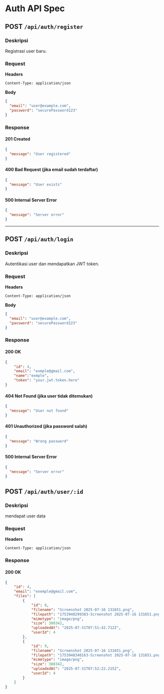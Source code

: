 # Auth API Spec

## POST `/api/auth/register`

### Deskripsi
Registrasi user baru.

### Request

**Headers**
```http
Content-Type: application/json
```

**Body**
```json
{
  "email": "user@example.com",
  "password": "securePassword123"
}
```

### Response

#### 201 Created
```json
{
  "message": "User registered"
}
```

#### 400 Bad Request (jika email sudah terdaftar)
```json
{
  "message": "User exists"
}
```

#### 500 Internal Server Error
```json
{
  "message": "Server error"
}
```

---

## POST `/api/auth/login`

### Deskripsi
Autentikasi user dan mendapatkan JWT token.

### Request

**Headers**
```http
Content-Type: application/json
```

**Body**
```json
{
  "email": "user@example.com",
  "password": "securePassword123"
}
```

### Response

#### 200 OK
```json
{
    "id": 4,
    "email": "exmple@gmail.com",
    "name":"exmple",
    "token": "your.jwt.token.here"
}   
```

#### 404 Not Found (jika user tidak ditemukan)
```json
{
  "message": "User not found"
}
```

#### 401 Unauthorized (jika password salah)
```json
{
  "message": "Wrong password"
}
```

#### 500 Internal Server Error
```json
{
  "message": "Server error"
}
```


## POST `/api/auth/user/:id`

### Deskripsi
mendapat user data

### Request

**Headers**
```http
Content-Type: application/json
```

### Response

#### 200 OK
```json
{
    "id": 4,
    "email": "exemple@gmail.com",
    "files": [
        {
            "id": 8,
            "filename": "Screenshot 2025-07-16 131651.png",
            "filepath": "1753948299383-Screenshot 2025-07-16 131651.png",
            "mimetype": "image/png",
            "size": 380342,
            "uploadedAt": "2025-07-31T07:51:42.712Z",
            "userId": 4
        },
        {
            "id": 9,
            "filename": "Screenshot 2025-07-16 131651.png",
            "filepath": "1753948340163-Screenshot 2025-07-16 131651.png",
            "mimetype": "image/png",
            "size": 380342,
            "uploadedAt": "2025-07-31T07:52:22.215Z",
            "userId": 4
        }
    ]
}
```